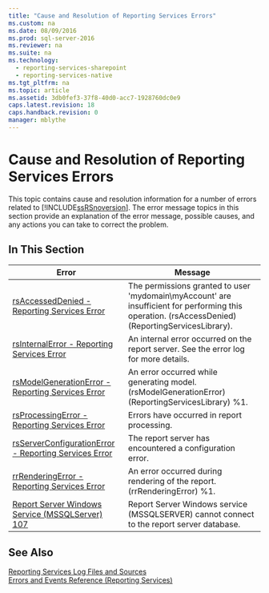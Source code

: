 ```yaml
---
title: "Cause and Resolution of Reporting Services Errors"
ms.custom: na
ms.date: 08/09/2016
ms.prod: sql-server-2016
ms.reviewer: na
ms.suite: na
ms.technology: 
  - reporting-services-sharepoint
  - reporting-services-native
ms.tgt_pltfrm: na
ms.topic: article
ms.assetid: 3db0fef3-37f8-40d0-acc7-1928760dc0e9
caps.latest.revision: 18
caps.handback.revision: 0
manager: mblythe
---
```

# Cause and Resolution of Reporting Services Errors
This topic contains cause and resolution information for a number of errors related to [!INCLUDE[ssRSnoversion](../../Topics/TopicNameContainA/tokens/ssRSnoversion_md.md)]. The error message topics in this section provide an explanation of the error message, possible causes, and any actions you can take to correct the problem.  
  
## In This Section  
  
|Error|Message|  
|-----------|-------------|  
|[rsAccessedDenied - Reporting Services Error](../../Topics/TopicNameNotContainA/rsAccessedDenied---Reporting-Services-Error.md)|The permissions granted to user 'mydomain\myAccount' are insufficient for performing this operation. (rsAccessDenied) (ReportingServicesLibrary).|  
|[rsInternalError - Reporting Services Error](../../Topics/TopicNameNotContainA/rsInternalError---Reporting-Services-Error.md)|An internal error occurred on the report server. See the error log for more details.|  
|[rsModelGenerationError - Reporting Services Error](../../Topics/TopicNameNotContainA/rsModelGenerationError---Reporting-Services-Error.md)|An error occurred while generating model. (rsModelGenerationError) (ReportingServicesLibrary) %1.|  
|[rsProcessingError - Reporting Services Error](../../Topics/TopicNameNotContainA/rsProcessingError---Reporting-Services-Error.md)|Errors have occurred in report processing.|  
|[rsServerConfigurationError - Reporting Services Error](../../Topics/TopicNameNotContainA/rsServerConfigurationError---Reporting-Services-Error.md)|The report server has encountered a configuration error.|  
|[rrRenderingError - Reporting Services Error](../../Topics/TopicNameNotContainA/rrRenderingError---Reporting-Services-Error.md)|An error occurred during rendering of the report. (rrRenderingError) %1.|  
|[Report Server Windows Service (MSSQLServer) 107](../../Topics/TopicNameNotContainA/Report-Server-Windows-Service--MSSQLServer--107.md)|Report Server Windows service (MSSQLSERVER) cannot connect to the report server database.|  
  
## See Also  
 [Reporting Services Log Files and Sources](../../Topics/TopicNameNotContainA/Reporting-Services-Log-Files-and-Sources.md)   
 [Errors and Events Reference (Reporting Services)](../../Topics/TopicNameNotContainA/Errors-and-Events-Reference--Reporting-Services-.md)